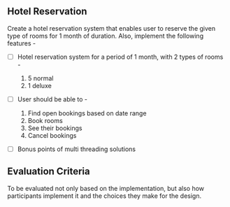 ## Hotel Reservation

Create a hotel reservation system that enables user to reserve the given type of rooms for 1 month of duration.
Also, implement the following features -

- [ ] Hotel reservation system for a period of 1 month, with 2 types of rooms -

  1. 5 normal
  2. 1 deluxe

- [ ] User should be able to -

  1. Find open bookings based on date range
  2. Book rooms
  3. See their bookings
  4. Cancel bookings

- [ ] Bonus points of multi threading solutions

## Evaluation Criteria

To be evaluated not only based on the implementation, but also how participants implement it and the choices they make for the design.

